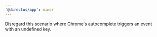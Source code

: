 ```yaml
---
'@directus/app': minor
---
```


Disregard this scenario where Chrome's autocomplete triggers an event with an undefined key.
